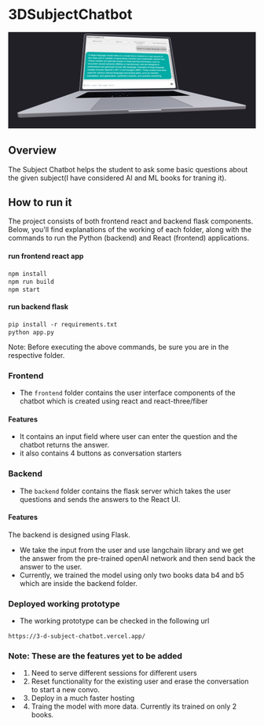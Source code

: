 # 3DSubjectChatbot
![image](frontend/ui.JPG)
## Overview
The Subject Chatbot helps the student to ask some basic questions about the given subject(I have considered AI and ML books for traning it).

## How to run it
The project consists of both frontend react and backend flask components. Below, you'll find explanations of the working of each folder, along with the commands to run the Python (backend) and React (frontend) applications.

#### run frontend react app
``` 
npm install
npm run build
npm start 
```

#### run backend flask
```
pip install -r requirements.txt
python app.py
```
Note: Before executing the above commands, be sure you are in the respective folder.

### Frontend
- The `frontend` folder contains the user interface components of the chatbot which is created using react and react-three/fiber

#### Features
- It contains an input field where user can enter the question and the chatbot returns the answer.
- it also contains 4 buttons as conversation starters

### Backend
- The `backend` folder contains the flask server which takes the user questions and sends the answers to the React UI.
#### Features
The backend is designed using Flask.
- We take the input from the user and use langchain library and we get the answer from the pre-trained openAI network and then send back the answer to the user.
- Currently, we trained the model using only two books data b4 and b5 which are inside the backend folder.

### Deployed working prototype
- The working prototype can be checked in the following url
``` 
https://3-d-subject-chatbot.vercel.app/
```

### Note: These are the features yet to be added
- 1. Need to serve different sessions for different users
- 2. Reset functionality for the existing user and erase the conversation to start a new convo.
- 3. Deploy in a much faster hosting
- 4. Traing the model with more data. Currently its trained on only 2 books.
